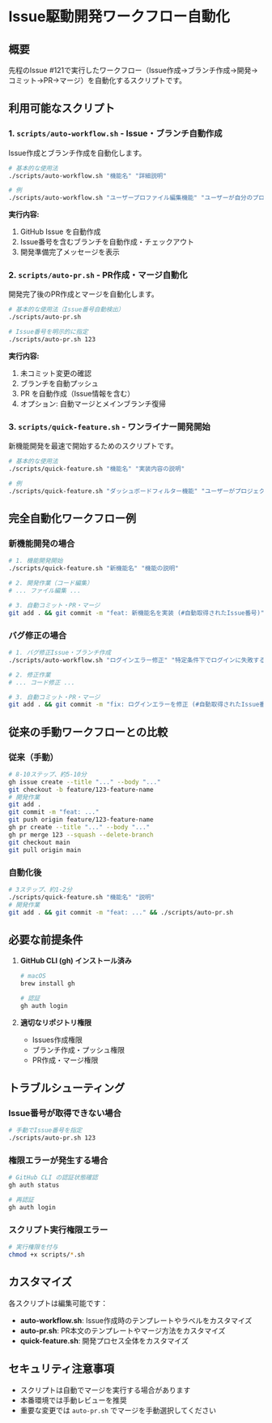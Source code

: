 # Issue駆動開発ワークフロー自動化

## 概要

先程のIssue #121で実行したワークフロー（Issue作成→ブランチ作成→開発→コミット→PR→マージ）を自動化するスクリプトです。

## 利用可能なスクリプト

### 1. `scripts/auto-workflow.sh` - Issue・ブランチ自動作成

Issue作成とブランチ作成を自動化します。

```bash
# 基本的な使用法
./scripts/auto-workflow.sh "機能名" "詳細説明"

# 例
./scripts/auto-workflow.sh "ユーザープロファイル編集機能" "ユーザーが自分のプロファイル情報を編集できる機能を追加"
```

**実行内容:**
1. GitHub Issue を自動作成
2. Issue番号を含むブランチを自動作成・チェックアウト
3. 開発準備完了メッセージを表示

### 2. `scripts/auto-pr.sh` - PR作成・マージ自動化

開発完了後のPR作成とマージを自動化します。

```bash
# 基本的な使用法（Issue番号自動検出）
./scripts/auto-pr.sh

# Issue番号を明示的に指定
./scripts/auto-pr.sh 123
```

**実行内容:**
1. 未コミット変更の確認
2. ブランチを自動プッシュ
3. PR を自動作成（Issue情報を含む）
4. オプション: 自動マージとメインブランチ復帰

### 3. `scripts/quick-feature.sh` - ワンライナー開発開始

新機能開発を最速で開始するためのスクリプトです。

```bash
# 基本的な使用法
./scripts/quick-feature.sh "機能名" "実装内容の説明"

# 例
./scripts/quick-feature.sh "ダッシュボードフィルター機能" "ユーザーがプロジェクト一覧をフィルタリングできる機能"
```

## 完全自動化ワークフロー例

### 新機能開発の場合

```bash
# 1. 機能開発開始
./scripts/quick-feature.sh "新機能名" "機能の説明"

# 2. 開発作業（コード編集）
# ... ファイル編集 ...

# 3. 自動コミット・PR・マージ
git add . && git commit -m "feat: 新機能名を実装 (#自動取得されたIssue番号)" && ./scripts/auto-pr.sh
```

### バグ修正の場合

```bash
# 1. バグ修正Issue・ブランチ作成
./scripts/auto-workflow.sh "ログインエラー修正" "特定条件下でログインに失敗する問題を修正"

# 2. 修正作業
# ... コード修正 ...

# 3. 自動コミット・PR・マージ
git add . && git commit -m "fix: ログインエラーを修正 (#自動取得されたIssue番号)" && ./scripts/auto-pr.sh
```

## 従来の手動ワークフローとの比較

### 従来（手動）
```bash
# 8-10ステップ、約5-10分
gh issue create --title "..." --body "..."
git checkout -b feature/123-feature-name
# 開発作業
git add .
git commit -m "feat: ..."
git push origin feature/123-feature-name
gh pr create --title "..." --body "..."
gh pr merge 123 --squash --delete-branch
git checkout main
git pull origin main
```

### 自動化後
```bash
# 3ステップ、約1-2分
./scripts/quick-feature.sh "機能名" "説明"
# 開発作業
git add . && git commit -m "feat: ..." && ./scripts/auto-pr.sh
```

## 必要な前提条件

1. **GitHub CLI (gh) インストール済み**
   ```bash
   # macOS
   brew install gh

   # 認証
   gh auth login
   ```

2. **適切なリポジトリ権限**
   - Issues作成権限
   - ブランチ作成・プッシュ権限
   - PR作成・マージ権限

## トラブルシューティング

### Issue番号が取得できない場合
```bash
# 手動でIssue番号を指定
./scripts/auto-pr.sh 123
```

### 権限エラーが発生する場合
```bash
# GitHub CLI の認証状態確認
gh auth status

# 再認証
gh auth login
```

### スクリプト実行権限エラー
```bash
# 実行権限を付与
chmod +x scripts/*.sh
```

## カスタマイズ

各スクリプトは編集可能です：

- **auto-workflow.sh**: Issue作成時のテンプレートやラベルをカスタマイズ
- **auto-pr.sh**: PR本文のテンプレートやマージ方法をカスタマイズ
- **quick-feature.sh**: 開発プロセス全体をカスタマイズ

## セキュリティ注意事項

- スクリプトは自動でマージを実行する場合があります
- 本番環境では手動レビューを推奨
- 重要な変更では `auto-pr.sh` でマージを手動選択してください